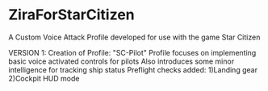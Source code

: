 # ZiraForStarCitizen
A Custom Voice Attack Profile developed for use with the game Star Citizen

VERSION 1:
  Creation of Profile: "SC-Pilot"
    Profile focuses on implementing basic voice activated controls for pilots
    Also introduces some minor intelligence for tracking ship status
  Preflight checks added:
    1)Landing gear
    2)Cockpit HUD mode
